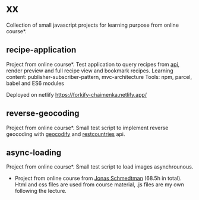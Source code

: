 # xx
Collection of small javascript projects for learning purpose from online course*. 

## recipe-application
Project from online course*.
Test application to query recipes from [api](https://forkify-api.herokuapp.com/api/), render preview and full recipe view and bookmark recipes. 
Learning content: publisher-subscriber-pattern, mvc-architecture
Tools: npm, parcel, babel and ES6 modules

Deployed on netlify https://forkify-chaimenka.netlify.app/

## reverse-geocoding
Project from online course*. 
Small test script to implement reverse geocoding with [geocodify](https://geocodify.com/) and [restcountries](https://restcountries.com/) api. 

## async-loading
Project from online course*. Small test script to load images asynchrounous. 

* Project from online course from [Jonas Schmedtman](https://www.udemy.com/course/the-complete-javascript-course/learn/lecture/22648969#overview) (68.5h in total). Html and css files are used from course material, .js files are my own following the lecture. 
